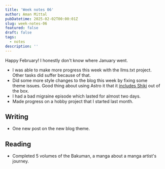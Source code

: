 ```yaml
---
title: 'Week notes 06'
author: Aman Mittal
pubDatetime: 2025-02-02T00:00:01Z
slug: week-notes-06
featured: false
draft: false
tags:
  - notes
description: ''
---
```


Happy February! I honestly don't know where January went.

- I was able to make more progress this week with the llms.txt project. Other tasks did suffer because of that.
- Did some more style changes to the blog this week by fixing some theme issues. Good thing about using Astro it that it [includes Shiki](/blog/new-blog-theme-and-colors/) out of the box.
- I had a bad migraine episode which lasted for almost two days.
- Made progress on a hobby project that I started last month.

## Writing

- One new post on the new blog theme.

## Reading

- Completed 5 volumes of the Bakuman, a manga about a manga artist's journey.
